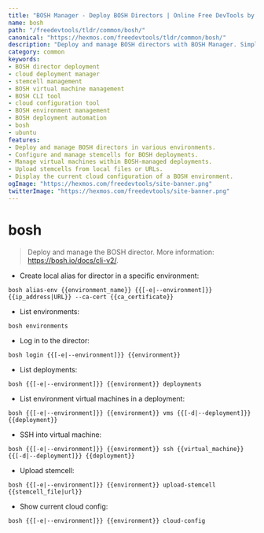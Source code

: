 ```yaml
---
title: "BOSH Manager - Deploy BOSH Directors | Online Free DevTools by Hexmos"
name: bosh
path: "/freedevtools/tldr/common/bosh/"
canonical: "https://hexmos.com/freedevtools/tldr/common/bosh/"
description: "Deploy and manage BOSH directors with BOSH Manager. Simplify cloud deployment, configure stemcells, and manage virtual machines efficiently. Free online tool, no registration required."
category: common
keywords:
- BOSH director deployment
- cloud deployment manager
- stemcell management
- BOSH virtual machine management
- BOSH CLI tool
- cloud configuration tool
- BOSH environment management
- BOSH deployment automation
- bosh
- ubuntu
features:
- Deploy and manage BOSH directors in various environments.
- Configure and manage stemcells for BOSH deployments.
- Manage virtual machines within BOSH-managed deployments.
- Upload stemcells from local files or URLs.
- Display the current cloud configuration of a BOSH environment.
ogImage: "https://hexmos.com/freedevtools/site-banner.png"
twitterImage: "https://hexmos.com/freedevtools/site-banner.png"
---
```


# bosh

> Deploy and manage the BOSH director.
> More information: <https://bosh.io/docs/cli-v2/>.

- Create local alias for director in a specific environment:

`bosh alias-env {{environment_name}} {{[-e|--environment]}} {{ip_address|URL}} --ca-cert {{ca_certificate}}`

- List environments:

`bosh environments`

- Log in to the director:

`bosh login {{[-e|--environment]}} {{environment}}`

- List deployments:

`bosh {{[-e|--environment]}} {{environment}} deployments`

- List environment virtual machines in a deployment:

`bosh {{[-e|--environment]}} {{environment}} vms {{[-d|--deployment]}} {{deployment}}`

- SSH into virtual machine:

`bosh {{[-e|--environment]}} {{environment}} ssh {{virtual_machine}} {{[-d|--deployment]}} {{deployment}}`

- Upload stemcell:

`bosh {{[-e|--environment]}} {{environment}} upload-stemcell {{stemcell_file|url}}`

- Show current cloud config:

`bosh {{[-e|--environment]}} {{environment}} cloud-config`

